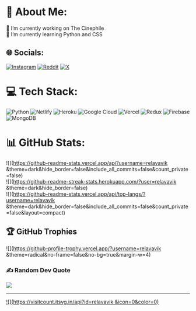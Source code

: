 # 💫 About Me:
🔭 I’m currently working on The Cinephile<br>🌱 I’m currently learning Python and CSS


## 🌐 Socials:
[![Instagram](https://img.shields.io/badge/Instagram-%23E4405F.svg?logo=Instagram&logoColor=white)](https://instagram.com/Relavavik) [![Reddit](https://img.shields.io/badge/Reddit-%23FF4500.svg?logo=Reddit&logoColor=white)](https://reddit.com/user/Relavavik) [![X](https://img.shields.io/badge/X-black.svg?logo=X&logoColor=white)](https://x.com/Relavavik) 

# 💻 Tech Stack:
![Python](https://img.shields.io/badge/python-3670A0?style=for-the-badge&logo=python&logoColor=ffdd54) ![Netlify](https://img.shields.io/badge/netlify-%23000000.svg?style=for-the-badge&logo=netlify&logoColor=#00C7B7) ![Heroku](https://img.shields.io/badge/heroku-%23430098.svg?style=for-the-badge&logo=heroku&logoColor=white) ![Google Cloud](https://img.shields.io/badge/GoogleCloud-%234285F4.svg?style=for-the-badge&logo=google-cloud&logoColor=white) ![Vercel](https://img.shields.io/badge/vercel-%23000000.svg?style=for-the-badge&logo=vercel&logoColor=white) ![Redux](https://img.shields.io/badge/redux-%23593d88.svg?style=for-the-badge&logo=redux&logoColor=white) ![Firebase](https://img.shields.io/badge/firebase-a08021?style=for-the-badge&logo=firebase&logoColor=ffcd34) ![MongoDB](https://img.shields.io/badge/MongoDB-%234ea94b.svg?style=for-the-badge&logo=mongodb&logoColor=white)
# 📊 GitHub Stats:
![](https://github-readme-stats.vercel.app/api?username=relavavik &theme=dark&hide_border=false&include_all_commits=false&count_private=false)<br/>
![](https://github-readme-streak-stats.herokuapp.com/?user=relavavik &theme=dark&hide_border=false)<br/>
![](https://github-readme-stats.vercel.app/api/top-langs/?username=relavavik &theme=dark&hide_border=false&include_all_commits=false&count_private=false&layout=compact)

## 🏆 GitHub Trophies
![](https://github-profile-trophy.vercel.app/?username=relavavik &theme=radical&no-frame=false&no-bg=true&margin-w=4)

### ✍️ Random Dev Quote
![](https://quotes-github-readme.vercel.app/api?type=horizontal&theme=radical)

---
[![](https://visitcount.itsvg.in/api?id=relavavik &icon=0&color=0)](https://visitcount.itsvg.in)

